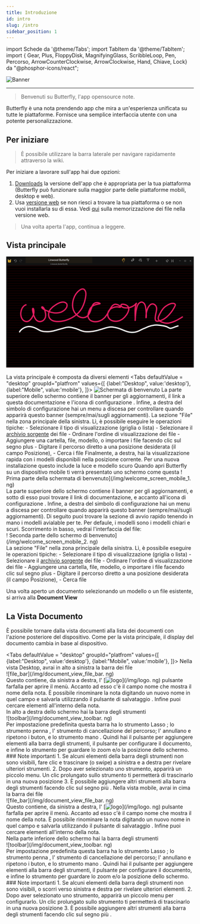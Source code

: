```yaml
---
title: Introduzione
id: intro
slug: /intro
sidebar_position: 1
---
```


import Schede da '@theme/Tabs'; import TabItem da '@theme/TabItem'; import { Gear, Plus, FloppyDisk, MagnifyingGlass, ScribbleLoop, Pen, Percorso, ArrowCounterClockwise, ArrowClockwise, Hand, Chiave, Lock} da "@phosphor-icons/react";

![Banner](/img/banner.png)

---

> Benvenuti su Butterfly, l'app opensource note.

Butterfly è una nota prendendo app che mira a un'esperienza unificata su tutte le piattaforme. Fornisce una semplice interfaccia utente con una potente personalizzazione.

## Per iniziare

> È possibile utilizzare la barra laterale per navigare rapidamente attraverso la wiki.


Per iniziare a lavorare sull'app hai due opzioni:
1. [Downloads](/downloads) la versione dell'app che è appropriata per la tua piattaforma (Butterfly può funzionare sulla maggior parte delle piattaforme mobili, desktop e web).
2. Usa [versione web](https://butterfly.linwood.dev) se non riesci a trovare la tua piattaforma o se non vuoi installarla su di essa. Vedi [qui](storage#web) sulla memorizzazione dei file nella versione web.

> Una volta aperta l'app, continua a leggere.



## Vista principale

![Vista principale](main.png)

La vista principale è composta da diversi elementi
<Tabs
    defaultValue = "desktop"
    groupId="platfrom"
        values={[
        {label:"Desktop", value:'desktop'},
 {label:"Mobile", value:'mobile'},
 ]}>
    <TabItem value="desktop">
        ![Schermata di benvenuto](/img/welcome_screen_desktop.png)
        La parte superiore dello schermo contiene il banner per gli aggiornamenti, il link a questa documentazione e l'icona di configurazione <Gear/>. Infine, a destra del simbolo di configurazione <Gear/> hai un menu a discesa per controllare quando apparirà questo banner (sempre/mai/sugli aggiornamenti).
        La sezione "File" nella zona principale della sinistra. Lì, è possibile eseguire le operazioni tipiche:
            - Selezionare il tipo di visualizzazione (griglia o lista)
            - Selezionare il [archivio sorgente](archiviazione) dei file
            - Ordinare l'ordine di visualizzazione dei file
            - Aggiungere una cartella, file, modello, o importare i file facendo clic sul segno <Plus/> plus
            - Digitare il percorso diretto a una posizione desiderata (il campo Posizione),
            - Cerca i file
        Finalmente, a destra, hai la visualizzazione rapida con i modelli disponibili nella posizione corrente. Per una nuova installazione questo include la luce e modello scuro
    </TabItem>
    <TabItem value="mobile">
        Quando apri Butterfly su un dispositivo mobile ti verrà presentato uno schermo come questa
        ! Prima parte della schermata di benvenuto](/img/welcome_screen_mobile_1. ng)   
        La parte superiore dello schermo contiene il banner per gli aggiornamenti, e sotto di esso puoi trovare il link di documentazione, e accanto all'icona di configurazione <Gear/>. Infine, a destra del simbolo di configurazione <Gear/> hai un menu a discesa per controllare quando apparirà questo banner (sempre/mai/sugli aggiornamenti).
        Di seguito puoi trovare la sezione di avvio rapido tenendo in mano i modelli avialable per te. Per defaule, i modelli sono i modelli chiari e scuri. 
        Scorrimento in basso, vedrai l'interfaccia del file:
        \
        ! Seconda parte dello schermo di benvenuto](/img/welcome_screen_mobile_2. ng)  
        La sezione "File" nella zona principale della sinistra. Lì, è possibile eseguire le operazioni tipiche:
        - Selezionare il tipo di visualizzazione (griglia o lista)
        - Selezionare il [archivio sorgente](archiviazione) dei file
        - Ordinare l'ordine di visualizzazione dei file
        - Aggiungere una cartella, file, modello, o importare i file facendo clic sul segno <Plus/> plus
        - Digitare il percorso diretto a una posizione desiderata (il campo Posizione),
        - Cerca file
    </TabItem>
</Tabs>

Una volta aperto un documento selezionando un modello o un file esistente, si arriva alla **Document View**

## La Vista Documento

È possibile tornare dalla vista documenti alla lista dei documenti con l'azione posteriore del dispositivo. Come per la vista principale, il display del documento cambia in base al dispositivo. 

<Tabs
    defaultValue = "desktop"
    groupId="platfrom"
        values={[
        {label:"Desktop", value:'desktop'},
 {label:"Mobile", value:'mobile'},
 ]}>
    <TabItem value="desktop">
        Nella vista Desktop, avrai in alto a sinistra la barra dei file\
        ![file_bar](/img/document_view_file_bar. ng)\
        Questo contiene, da sinistra a destra, l' 
        [<img alt="logo" src="/img/logo.png" width="16"/>](/img/logo. ng)
        pulsante farfalla per aprire il menù. Accanto ad esso c'è il campo nome che mostra il nome della nota. È possibile rinominare la nota digitando un nuovo nome in quel campo e salvarla utilizzando il pulsante di salvataggio <FloppyDisk/>. Infine puoi cercare elementi <MagnifyingGlass/> all'interno della nota.
        \
        In alto a destra dello schermo hai la barra degli strumenti\
        ![toolbar](/img/document_view_toolbar. ng)\
        Per impostazione predefinita questa barra ha lo strumento Lasso <ScribbleLoop/> ; lo strumento penna <Pen/> , l' <Path/> strumento di cancellazione del percorso; l' <ArrowCounterClockwise/> annullano e <ArrowClockwise/> ripetono i buton, e lo strumento mano <Hand/>. Quindi hai il pulsante <Plus/> per aggiungere elementi alla barra degli strumenti, il pulsante <Wrench/> per configurare il documento, e infine lo strumento <Lock/> per guardare lo zoom e/o la posizione dello schermo. 
        ### Note importanti
        1. Se alcuni elementi della barra degli strumenti non sono visibili, fare clic e trascinare (o swipe) a sinistra e a destra per rivelare ulteriori strumenti. 
        2. Dopo aver selezionato uno strumento, apparirà un piccolo menu. Un clic prolungato sullo strumento ti permetterà di trascinarlo in una nuova posizione
        3. È possibile aggiungere altri strumenti alla barra degli strumenti facendo clic sul segno <Plus/> più . 
    </TabItem>
    <TabItem value="mobile">
        Nella vista mobile, avrai in cima la barra dei file\
        ![file_bar](/img/document_view_file_bar. ng)\
        Questo contiene, da sinistra a destra, l' 
        [<img alt="logo" src="/img/logo.png" width="16"/>](/img/logo. ng)
        pulsante farfalla per aprire il menù. Accanto ad esso c'è il campo nome che mostra il nome della nota. È possibile rinominare la nota digitando un nuovo nome in quel campo e salvarla utilizzando il pulsante di salvataggio <FloppyDisk/>. Infine puoi cercare elementi <MagnifyingGlass/> all'interno della nota.
        \
        Nella parte inferiore dello schermo hai la barra degli strumenti\
        ![toolbar](/img/document_view_toolbar. ng)\
        Per impostazione predefinita questa barra ha lo strumento Lasso <ScribbleLoop/> ; lo strumento penna <Pen/> , l' <Path/> strumento di cancellazione del percorso; l' <ArrowCounterClockwise/> annullano e <ArrowClockwise/> ripetono i buton, e lo strumento mano <Hand/>. Quindi hai il pulsante <Plus/> per aggiungere elementi alla barra degli strumenti, il pulsante <Wrench/> per configurare il documento, e infine lo strumento <Lock/> per guardare lo zoom e/o la posizione dello schermo. 
        ### Note importanti
        1. Se alcuni elementi della barra degli strumenti non sono visibili, o scorri verso sinistra e destra per rivelare ulteriori elementi. 
        2. Dopo aver selezionato uno strumento, apparirà un piccolo menu per configurarlo. Un clic prolungato sullo strumento ti permetterà di trascinarlo in una nuova posizione
        3. È possibile aggiungere altri strumenti alla barra degli strumenti facendo clic sul segno <Plus/> più . 
    </TabItem>
</Tabs>
	

